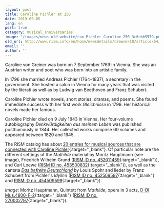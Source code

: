 ```yaml
---
layout: post
title: Caroline Pichler at 250
date: 2019-09-05
lang: en
post: true
category: musical_anniversaries
image: "/images/news-old-website/csm_Pichler_Caroline_250_3c6ebb5579.png"
old_url: http://www.rism.info/en/home/newsdetails/browse/10/article/64/caroline-pichler-at-250.html
email: ''
author: ''
---
```


Caroline von Greiner was born on 7 September 1769 in Vienna. She was an Austrian writer and poet who was born into an artistic family.

In 1796 she married Andreas Pichler (1764–1837), a secretary in the government. She hosted a salon in Vienna for many years that was visited by the literati as well as by Ludwig van Beethoven and Franz Schubert.

Caroline Pichler wrote novels, short stories, dramas, and poems. She found immediate success with her first work _Gleichnisse_ in 1799. Her historical novels made her famous.

Caroline Pichler died on 9 July 1843 in Vienna. Her four-volume autobiography _Denkwürdigkeiten aus meinem Leben_ was published posthumously in 1844. Her collected works comprise 60 volumes and appeared between 1820 and 1845.

The RISM catalog has about [20 entries for musical sources that are connected with Caroline Pichler](https://opac.rism.info/search?id=pe18012&View=rism&Language=en){:target="_blank"}. Of particular note are the different settings of the _Mathilde_ material by Moritz Hauptmann (see image), Friedrich Wilhelm Grund ([RISM ID no. 452011459](https://opac.rism.info/search?id=452011459&View=rism&Language=en){:target="_blank"}), and Carl Loewe ([RISM ID no. 453500832](https://opac.rism.info/search?id=453500832&View=rism&Language=en){:target="_blank"}), as well as the cantata [_Das befreite Deutschland_](https://opac.rism.info/search?id=1001013878&View=rism&Language=en) by Louis Spohr and lieder by Franz Schubert from Pichler's _Idyllen_ ([RISM ID no. 452509597](https://opac.rism.info/search?id=452509597&View=rism&Language=en){:target="_blank"} and [RISM ID no. 454509599](https://opac.rism.info/search?id=452509599&View=rism&Language=en){:target="_blank"}).

_Image_: Moritz Hauptmann, Quintett from _Mathilde_, opera in 3 acts, [D-Dl Mus.4800-F-2](http://digital.slub-dresden.de/id383785243){:target="_blank"} ([RISM ID no. 270002797](https://opac.rism.info/search?id=270001797&View=rism&Language=en){:target="_blank"}).
